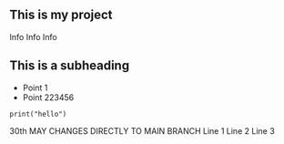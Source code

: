 ## This is my project
Info Info Info


## This is a subheading

- Point 1
- Point 223456


```three back ticks are a code block
print("hello")
```

  30th MAY CHANGES DIRECTLY TO MAIN BRANCH
Line 1
Line 2
Line 3
